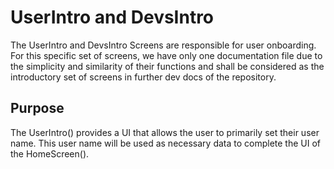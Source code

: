 # UserIntro and DevsIntro

The UserIntro and DevsIntro Screens are responsible for user onboarding. For this specific set of screens, we have only one documentation file due to the simplicity and similarity of their functions and shall be considered as the introductory set of screens in further dev docs of the repository.

## Purpose

The UserIntro() provides a UI that allows the user to primarily set their user name. This user name will be used as necessary data to complete the UI of the HomeScreen().
